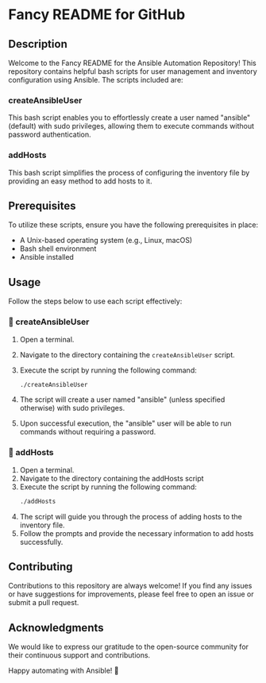 # Fancy README for GitHub

## Description

Welcome to the Fancy README for the Ansible Automation Repository! This repository contains helpful bash scripts for user management and inventory configuration using Ansible. The scripts included are:

### createAnsibleUser

This bash script enables you to effortlessly create a user named "ansible" (default) with sudo privileges, allowing them to execute commands without password authentication.

### addHosts

This bash script simplifies the process of configuring the inventory file by providing an easy method to add hosts to it.

## Prerequisites

To utilize these scripts, ensure you have the following prerequisites in place:

- A Unix-based operating system (e.g., Linux, macOS)
- Bash shell environment
- Ansible installed

## Usage

Follow the steps below to use each script effectively:

### 👤 createAnsibleUser

1. Open a terminal.
2. Navigate to the directory containing the `createAnsibleUser` script.
3. Execute the script by running the following command:

   ```bash
   ./createAnsibleUser  
 4. The script will create a user named "ansible" (unless specified otherwise) with sudo privileges.
 5. Upon successful execution, the "ansible" user will be able to run commands without requiring a password.

### 📝 addHosts
1. Open a terminal.
2. Navigate to the directory containing the addHosts script
3. Execute the script by running the following command:
   ```bash
   ./addHosts
4. The script will guide you through the process of adding hosts to the inventory file.
5. Follow the prompts and provide the necessary information to add hosts successfully.

## Contributing
Contributions to this repository are always welcome! If you find any issues or have suggestions for improvements, please feel free to open an issue or submit a pull request.

## Acknowledgments
We would like to express our gratitude to the open-source community for their continuous support and contributions.

Happy automating with Ansible! 🚀
